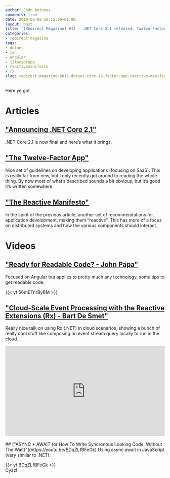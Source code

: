 ```yaml
---
author: João Antunes
comments: true
date: 2018-06-02 10:15:00+01:00
layout: post
title: '[Redirect Magazine] #13 - .NET Core 2.1 released, Twelve-Factor App, Reactive Manifesto, readable code, Rx on the cloud and extra JS stuff'
categories:
- redirect magazine
tags:
- dotnet
- js
- angular
- 12factorapp
- reactivemanifesto
- rx
slug: redirect-magazine-0013-dotnet-core-12-factor-app-reactive-manifesto-readable-code-rx-cloud-more-js
---
```


Here ye go!

# Articles
## ["Announcing .NET Core 2.1"](https://blogs.msdn.microsoft.com/dotnet/2018/05/30/announcing-net-core-2-1/)
.NET Core 2.1 is now final and here’s what it brings.
<br/>
## ["The Twelve-Factor App"](https://12factor.net/)
Nice set of guidelines on developing applications (focusing on SaaS). This is really far from new, but I only recently got around to reading the whole thing. By now most of what’s described sounds a bit obvious, but it’s good it’s written somewhere.
<br/>
## ["The Reactive Manifesto"](https://www.reactivemanifesto.org/)
In the spirit of the previous article, another set of recommendations for application development, making them “reactive”. This has more of a focus on distributed systems and how the various components should interact.
<br/>
# Videos
## ["Ready for Readable Code? - John Papa"](https://youtu.be/56mETnrByBM)
Focused on Angular but applies to pretty much any technology, some tips to get readable code.

{{< yt 56mETnrByBM >}}
<br/>
## ["Cloud-Scale Event Processing with the Reactive Extensions (Rx) - Bart De Smet"](https://vimeo.com/132192255)
Really nice talk on using Rx (.NET) in cloud scenarios, showing a bunch of really cool stuff like composing an event stream query locally to run in the cloud.

<div style="padding:56.25% 0 0 0;position:relative;"><iframe src="https://player.vimeo.com/video/132192255" style="position:absolute;top:0;left:0;width:100%;height:100%;" frameborder="0" webkitallowfullscreen mozallowfullscreen allowfullscreen></iframe></div><script src="https://player.vimeo.com/api/player.js"></script>
<br/>
## ["ASYNC + AWAIT (or How To Write Syncronous Looking Code, Without The Wait)"](https://youtu.be/BDqZLfBFeGk)
Using async await in JavaScript (very similar to .NET).

{{< yt BDqZLfBFeGk >}}
<br/>
Cyaz!
